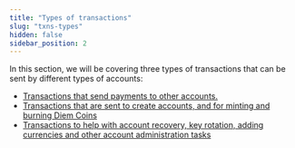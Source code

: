 ```yaml
---
title: "Types of transactions"
slug: "txns-types"
hidden: false
sidebar_position: 2
---
```

In this section, we will be covering three types of transactions that can be sent by different types of accounts:

* [Transactions that send payments to other accounts.](/transactions/txns-types/txns-send-payment)
* [Transactions that are sent to create accounts, and for minting and burning Diem Coins](/transactions/txns-types/txns-create-accounts-mint)
* [Transactions to help with account recovery, key rotation, adding currencies and other account administration tasks](/transactions/txns-types/txns-manage-accounts)
